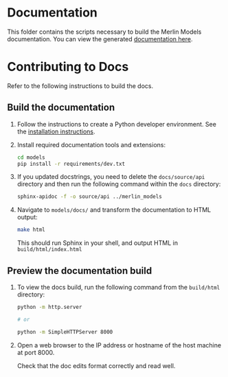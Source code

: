 # Documentation

This folder contains the scripts necessary to build the Merlin Models
documentation. You can view the generated
[documentation here](https://nvidia-merlin.github.io/models).

# Contributing to Docs

Refer to the following instructions to build the docs.

## Build the documentation

1. Follow the instructions to create a Python developer environment. See the
   [installation instructions](https://github.com/NVIDIA-Merlin/models).

2. Install required documentation tools and extensions:

   ```sh
   cd models
   pip install -r requirements/dev.txt
   ```

3. If you updated docstrings, you need to delete the `docs/source/api` directory
   and then run the following command within the `docs` directory:

   ```sh
   sphinx-apidoc -f -o source/api ../merlin_models
   ```

4. Navigate to `models/docs/` and transform the documentation to HTML output:

   ```sh
   make html
   ```

   This should run Sphinx in your shell, and output HTML in
   `build/html/index.html`

## Preview the documentation build

1. To view the docs build, run the following command from the `build/html`
   directory:

   ```sh
   python -m http.server

   # or

   python -m SimpleHTTPServer 8000
   ```

1. Open a web browser to the IP address or hostname of the host machine at
   port 8000.

   Check that the doc edits format correctly and read well.
